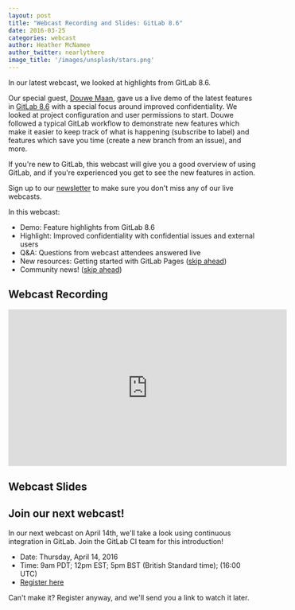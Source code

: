 ```yaml
---
layout: post
title: "Webcast Recording and Slides: GitLab 8.6"
date: 2016-03-25
categories: webcast
author: Heather McNamee
author_twitter: nearlythere
image_title: '/images/unsplash/stars.png'
---
```


In our latest webcast, we looked at highlights from GitLab 8.6.

Our special guest, [Douwe Maan][Douwe], gave us a live demo of the latest features
in [GitLab 8.6][releasenotes] with a special focus around improved confidentiality.
We looked at project configuration and user permissions to start.
Douwe followed a typical GitLab workflow to demonstrate new features
which make it easier to keep track of what is happening (subscribe to label)
and features which save you time (create a new branch from an issue), and more.

If you're new to GitLab, this webcast will give you a good overview of using GitLab,
and if you're experienced you get to see the new features in action.

Sign up to our [newsletter][newsletter]
to make sure you don't miss any of our live webcasts.

<!-- more -->

In this webcast:

- Demo: Feature highlights from GitLab 8.6
- Highlight: Improved confidentiality with confidential issues and external users
- Q&A: Questions from webcast attendees answered live
- New resources: Getting started with GitLab Pages ([skip ahead](https://youtu.be/4r-dUrdpLo8?t=3128))
- Community news! ([skip ahead](https://youtu.be/4r-dUrdpLo8?t=3284))

## Webcast Recording

<iframe width="560" height="315" src="https://www.youtube.com/embed/4r-dUrdpLo8" frameborder="0" allowfullscreen></iframe>

## Webcast Slides

<script async class="speakerdeck-embed" data-id="5e2c749028334614b567bc173a464d31" data-ratio="1.77777777777778" src="//speakerdeck.com/assets/embed.js"></script>

## Join our next webcast!

In our next webcast on April 14th, we'll take a look using continuous
integration in GitLab. Join the GitLab CI team for this introduction!

- Date: Thursday, April 14, 2016
- Time: 9am PDT; 12pm EST; 5pm BST (British Standard time); (16:00 UTC)
- [Register here][webcast]

Can't make it? Register anyway, and we'll send you a link to watch it later.

[newsletter]: https://about.gitlab.com/contact/#newsletter
[webcast]: http://page.gitlab.com/apr-2016-gitlab-intro-ci-webcast.html
[Douwe]: https://twitter.com/DouweM
[releasenotes]: https://about.gitlab.com/2016/03/22/gitlab-8-6-released/
